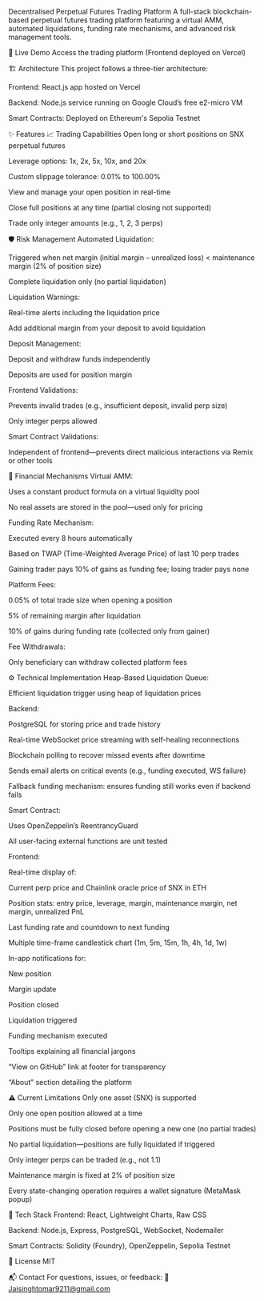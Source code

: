 Decentralised Perpetual Futures Trading Platform
A full-stack blockchain-based perpetual futures trading platform featuring a virtual AMM, automated liquidations, funding rate mechanisms, and advanced risk management tools.

🔗 Live Demo
Access the trading platform
(Frontend deployed on Vercel)

🏗️ Architecture
This project follows a three-tier architecture:

Frontend: React.js app hosted on Vercel

Backend: Node.js service running on Google Cloud’s free e2-micro VM

Smart Contracts: Deployed on Ethereum's Sepolia Testnet

✨ Features
📈 Trading Capabilities
Open long or short positions on SNX perpetual futures

Leverage options: 1x, 2x, 5x, 10x, and 20x

Custom slippage tolerance: 0.01% to 100.00%

View and manage your open position in real-time

Close full positions at any time (partial closing not supported)

Trade only integer amounts (e.g., 1, 2, 3 perps)

🛡️ Risk Management
Automated Liquidation:

Triggered when net margin (initial margin – unrealized loss) < maintenance margin (2% of position size)

Complete liquidation only (no partial liquidation)

Liquidation Warnings:

Real-time alerts including the liquidation price

Add additional margin from your deposit to avoid liquidation

Deposit Management:

Deposit and withdraw funds independently

Deposits are used for position margin

Frontend Validations:

Prevents invalid trades (e.g., insufficient deposit, invalid perp size)

Only integer perps allowed

Smart Contract Validations:

Independent of frontend—prevents direct malicious interactions via Remix or other tools

💸 Financial Mechanisms
Virtual AMM:

Uses a constant product formula on a virtual liquidity pool

No real assets are stored in the pool—used only for pricing

Funding Rate Mechanism:

Executed every 8 hours automatically

Based on TWAP (Time-Weighted Average Price) of last 10 perp trades

Gaining trader pays 10% of gains as funding fee; losing trader pays none

Platform Fees:

0.05% of total trade size when opening a position

5% of remaining margin after liquidation

10% of gains during funding rate (collected only from gainer)

Fee Withdrawals:

Only beneficiary can withdraw collected platform fees

⚙️ Technical Implementation
Heap-Based Liquidation Queue:

Efficient liquidation trigger using heap of liquidation prices

Backend:

PostgreSQL for storing price and trade history

Real-time WebSocket price streaming with self-healing reconnections

Blockchain polling to recover missed events after downtime

Sends email alerts on critical events (e.g., funding executed, WS failure)

Fallback funding mechanism: ensures funding still works even if backend fails

Smart Contract:

Uses OpenZeppelin’s ReentrancyGuard

All user-facing external functions are unit tested

Frontend:

Real-time display of:

Current perp price and Chainlink oracle price of SNX in ETH

Position stats: entry price, leverage, margin, maintenance margin, net margin, unrealized PnL

Last funding rate and countdown to next funding

Multiple time-frame candlestick chart (1m, 5m, 15m, 1h, 4h, 1d, 1w)

In-app notifications for:

New position

Margin update

Position closed

Liquidation triggered

Funding mechanism executed

Tooltips explaining all financial jargons

“View on GitHub” link at footer for transparency

“About” section detailing the platform

⚠️ Current Limitations
Only one asset (SNX) is supported

Only one open position allowed at a time

Positions must be fully closed before opening a new one (no partial trades)

No partial liquidation—positions are fully liquidated if triggered

Only integer perps can be traded (e.g., not 1.1)

Maintenance margin is fixed at 2% of position size

Every state-changing operation requires a wallet signature (MetaMask popup)

🧪 Tech Stack
Frontend: React, Lightweight Charts, Raw CSS

Backend: Node.js, Express, PostgreSQL, WebSocket, Nodemailer

Smart Contracts: Solidity (Foundry), OpenZeppelin, Sepolia Testnet

📜 License
MIT

📬 Contact
For questions, issues, or feedback:
📧 Jaisinghtomar9211@gmail.com
